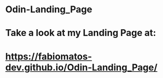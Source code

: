 # Odin-Landing_Page
# Take a look at my Landing Page at:
# https://fabiomatos-dev.github.io/Odin-Landing_Page/
